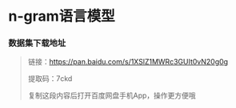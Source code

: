 # n-gram语言模型

### 数据集下载地址

> 链接：https://pan.baidu.com/s/1XSlZ1MWRc3GUIt0vN20g0g 
>
> 提取码：7ckd 
>
> 复制这段内容后打开百度网盘手机App，操作更方便哦
